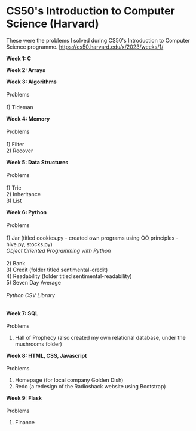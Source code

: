 # CS50's Introduction to Computer Science (Harvard)

These were the problems I solved during CS50's Introduction to Computer Science programme.
https://cs50.harvard.edu/x/2023/weeks/1/

**Week 1: C**
 
**Week 2: Arrays**

**Week 3: Algorithms** </br> </br>
 Problems </br> </br>
    1) Tideman </br>
    
**Week 4: Memory** </br> </br>
 Problems </br> </br>
    1) Filter </br>
    2) Recover </br>

**Week 5: Data Structures** </br></br>
 Problems </br></br>
    1) Trie </br>
    2) Inheritance </br>
    3) List </br>

**Week 6: Python** </br> </br>
Problems </br></br>
    1) Jar (titled cookies.py - created own programs using OO principles - hive.py, stocks.py) </br> 
        _Object Oriented Programming with Python_ </br></br>
    2) Bank </br>
    3) Credit (folder titled sentimental-credit) </br>
    4) Readability (folder titled sentimental-readability) </br>
    5) Seven Day Average </br> </br>
        _Python CSV Library_ </br></br>

**Week 7: SQL** </br></br>
Problems </br>
  1) Hall of Prophecy (also created my own relational database, under the mushrooms folder)</br>

**Week 8: HTML, CSS, Javascript**</br></br>
Problems </br>
  1) Homepage (for local company Golden Dish) </br>
  2) Redo (a redesign of the Radioshack website using Bootstrap) </br>

**Week 9: Flask** </br></br>
Problems </br>
  1) Finance </br>
